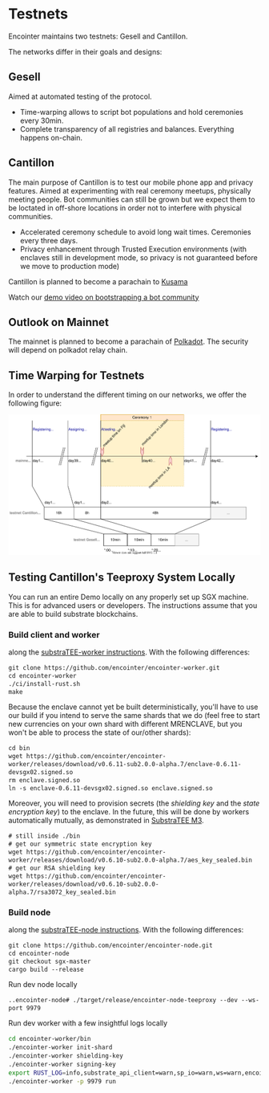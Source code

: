 # Testnets

Encointer maintains two testnets: Gesell and Cantillon.

The networks differ in their goals and designs:

## Gesell

Aimed at automated testing of the protocol.

* Time-warping allows to script bot populations and hold ceremonies every 30min.
* Complete transparency of all registries and balances. Everything happens on-chain.

## Cantillon

The main purpose of Cantillon is to test our mobile phone app and privacy features.
Aimed at experimenting with real ceremony meetups, physically meeting people.
Bot communities can still be grown but we expect them to be loctated in off-shore locations in order not to interfere with physical communities. 

* Accelerated ceremony schedule to avoid long wait times. Ceremonies every three days.
* Privacy enhancement through Trusted Execution environments (with enclaves still in development mode, so privacy is not guaranteed before we move to production mode)

Cantillon is planned to become a parachain to [Kusama](https://kusama.network/)

Watch our [demo video on bootstrapping a bot community](https://youtu.be/X1Zb68Z1fac)

## Outlook on Mainnet

The mainnet is planned to become a parachain of [Polkadot](https://polkadot.network/). The security will depend on polkadot relay chain. 

## Time Warping for Testnets

In order to understand the different timing on our networks, we offer the following figure:

![Phase Timing](./fig/phase-timing.svg)

## Testing Cantillon's Teeproxy System Locally 

You can run an entire Demo locally on any properly set up SGX machine. This is for advanced users or developers. The instructions assume that you are able to build substrate blockchains.

### Build client and worker 

along the [substraTEE-worker instructions](https://www.substratee.com/howto_worker.html). With the following differences:
```console 
git clone https://github.com/encointer/encointer-worker.git
cd encointer-worker
./ci/install-rust.sh
make
```
Because the enclave cannot yet be built deterministically, you'll have to use our build if you intend to serve the same shards that we do (feel free to start new currencies on your own shard with different MRENCLAVE, but you won't be able to process the state of our/other shards):

```
cd bin
wget https://github.com/encointer/encointer-worker/releases/download/v0.6.11-sub2.0.0-alpha.7/enclave-0.6.11-devsgx02.signed.so
rm enclave.signed.so
ln -s enclave-0.6.11-devsgx02.signed.so enclave.signed.so
```
Moreover, you will need to provision secrets (the *shielding key* and the *state encryption key*) to the enclave. In the future, this will be done by workers automatically mutually, as demonstrated in [SubstraTEE M3](https://www.substratee.com/design.html#redundancy-m3-onwards).

```
# still inside ./bin
# get our symmetric state encryption key
wget https://github.com/encointer/encointer-worker/releases/download/v0.6.10-sub2.0.0-alpha.7/aes_key_sealed.bin
# get our RSA shielding key
wget https://github.com/encointer/encointer-worker/releases/download/v0.6.10-sub2.0.0-alpha.7/rsa3072_key_sealed.bin
```

### Build node 

along the [substraTEE-node instructions](https://www.substratee.com/howto_node.html#build). With the following differences:

```console
git clone https://github.com/encointer/encointer-node.git
cd encointer-node
git checkout sgx-master
cargo build --release
```

Run dev node locally

```console
..encointer-node# ./target/release/encointer-node-teeproxy --dev --ws-port 9979
```

Run dev worker with a few insightful logs locally

```bash
cd encointer-worker/bin
./encointer-worker init-shard
./encointer-worker shielding-key
./encointer-worker signing-key
export RUST_LOG=info,substrate_api_client=warn,sp_io=warn,ws=warn,encointer_worker=info,substratee_worker_enclave=debug,sp_io::misc=debug,runtime=debug,substratee_worker_enclave::state=warn,substratee_stf::sgx=debug
./encointer-worker -p 9979 run
```
